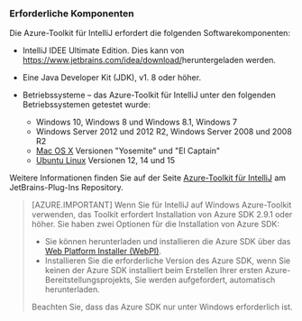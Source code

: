 ### <a name="prerequisites"></a>Erforderliche Komponenten

Die Azure-Toolkit für IntelliJ erfordert die folgenden Softwarekomponenten:

* IntelliJ IDEE Ultimate Edition. Dies kann von <https://www.jetbrains.com/idea/download/>heruntergeladen werden.

* Eine Java Developer Kit (JDK), v1. 8 oder höher. 

* Betriebssysteme – das Azure-Toolkit für IntelliJ unter den folgenden Betriebssystemen getestet wurde:
    * Windows 10, Windows 8 und Windows 8.1, Windows 7
    * Windows Server 2012 und 2012 R2, Windows Server 2008 und 2008 R2
    * [Mac OS X](http://www.apple.com/osx) Versionen "Yosemite" und "El Captain"
    * [Ubuntu Linux](http://www.ubuntu.com) Versionen 12, 14 und 15

Weitere Informationen finden Sie auf der Seite [Azure-Toolkit für IntelliJ](https://plugins.jetbrains.com/plugin/8053) am JetBrains-Plug-Ins Repository.

> [AZURE.IMPORTANT] Wenn Sie für IntelliJ auf Windows Azure-Toolkit verwenden, das Toolkit erfordert Installation von Azure SDK 2.9.1 oder höher. Sie haben zwei Optionen für die Installation von Azure SDK:
> 
> * Sie können herunterladen und installieren die Azure SDK über das [Web Platform Installer (WebPI)](http://go.microsoft.com/fwlink/?LinkID=252838).
> * Installieren Sie die erforderliche Version des Azure SDK, wenn Sie keinen der Azure SDK installiert beim Erstellen Ihrer ersten Azure-Bereitstellungsprojekts, Sie werden aufgefordert, automatisch herunterladen.
> 
> Beachten Sie, dass das Azure SDK nur unter Windows erforderlich ist.
